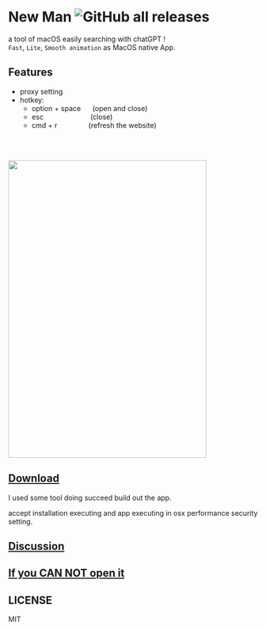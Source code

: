 # New Man ![GitHub all releases](https://img.shields.io/github/downloads/weykon/new-man/total)

a tool of macOS easily searching with chatGPT !  
`Fast`, `Lite`, `Smooth animation` as MacOS native App.

## Features
- proxy setting
- hotkey: 
    - option + space  &nbsp;&nbsp;&nbsp;&nbsp;  (open and close)
    - esc&nbsp;&nbsp;&nbsp;&nbsp;&nbsp;&nbsp;&nbsp;&nbsp;&nbsp;&nbsp;&nbsp;&nbsp;&nbsp;&nbsp;&nbsp;&nbsp;&nbsp;&nbsp;&nbsp;&nbsp;&nbsp;&nbsp;&nbsp;&nbsp;(close) 
    - cmd + r&nbsp;&nbsp;&nbsp;&nbsp;&nbsp;&nbsp;&nbsp;&nbsp;&nbsp;&nbsp;&nbsp;&nbsp;&nbsp;&nbsp;&nbsp;&nbsp;(refresh the website)
<br>
<br>

<img src="./preview.gif" width="400px" height="600"></img>

## [Download](https://github.com/weykon/new-man/releases)

I used some tool doing succeed build out the app.

accept installation executing and app executing in osx performance security setting.

## [Discussion](https://github.com/weykon/new-man/discussions)
## [ If you CAN NOT open it ](https://github.com/weykon/new-man/discussions/13)

## LICENSE

MIT 
